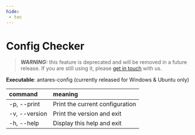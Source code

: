 ```yaml
---
hide:
 - toc
---
```


# Config Checker

> _**WARNING:**_ this feature is deprecated and will be removed in a future release. If you are still using it,
> please [get in touch](https://github.com/AntaresSimulatorTeam/Antares_Simulator/issues) with us.

**Executable**: antares-config (currently released for Windows & Ubuntu only)

| command       | meaning                         |
|:--------------|:--------------------------------|
| -p, --print   | Print the current configuration |
| -v, --version | Print the version and exit      |
| -h, --help    | Display this help and exit      |